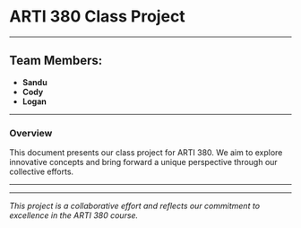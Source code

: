 # ARTI 380 Class Project

---

## Team Members:
- **Sandu**
- **Cody**
- **Logan**

---

### Overview
This document presents our class project for ARTI 380. We aim to explore innovative concepts and bring forward a unique perspective through our collective efforts.

---
---

_This project is a collaborative effort and reflects our commitment to excellence in the ARTI 380 course._
